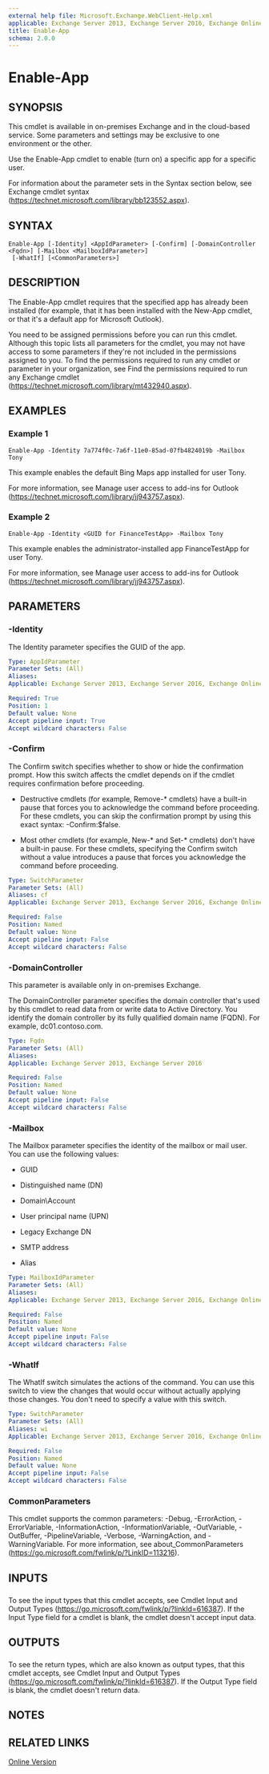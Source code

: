 ```yaml
---
external help file: Microsoft.Exchange.WebClient-Help.xml
applicable: Exchange Server 2013, Exchange Server 2016, Exchange Online
title: Enable-App
schema: 2.0.0
---
```


# Enable-App

## SYNOPSIS
This cmdlet is available in on-premises Exchange and in the cloud-based service. Some parameters and settings may be exclusive to one environment or the other.

Use the Enable-App cmdlet to enable (turn on) a specific app for a specific user.

For information about the parameter sets in the Syntax section below, see Exchange cmdlet syntax (https://technet.microsoft.com/library/bb123552.aspx).

## SYNTAX

```
Enable-App [-Identity] <AppIdParameter> [-Confirm] [-DomainController <Fqdn>] [-Mailbox <MailboxIdParameter>]
 [-WhatIf] [<CommonParameters>]
```

## DESCRIPTION
The Enable-App cmdlet requires that the specified app has already been installed (for example, that it has been installed with the New-App cmdlet, or that it's a default app for Microsoft Outlook).

You need to be assigned permissions before you can run this cmdlet. Although this topic lists all parameters for the cmdlet, you may not have access to some parameters if they're not included in the permissions assigned to you. To find the permissions required to run any cmdlet or parameter in your organization, see Find the permissions required to run any Exchange cmdlet (https://technet.microsoft.com/library/mt432940.aspx).

## EXAMPLES

### Example 1
```
Enable-App -Identity 7a774f0c-7a6f-11e0-85ad-07fb4824019b -Mailbox Tony
```

This example enables the default Bing Maps app installed for user Tony.

For more information, see Manage user access to add-ins for Outlook (https://technet.microsoft.com/library/jj943757.aspx).

### Example 2
```
Enable-App -Identity <GUID for FinanceTestApp> -Mailbox Tony
```

This example enables the administrator-installed app FinanceTestApp for user Tony.

For more information, see Manage user access to add-ins for Outlook (https://technet.microsoft.com/library/jj943757.aspx).

## PARAMETERS

### -Identity
The Identity parameter specifies the GUID of the app.

```yaml
Type: AppIdParameter
Parameter Sets: (All)
Aliases:
Applicable: Exchange Server 2013, Exchange Server 2016, Exchange Online

Required: True
Position: 1
Default value: None
Accept pipeline input: True
Accept wildcard characters: False
```

### -Confirm
The Confirm switch specifies whether to show or hide the confirmation prompt. How this switch affects the cmdlet depends on if the cmdlet requires confirmation before proceeding.

- Destructive cmdlets (for example, Remove-\* cmdlets) have a built-in pause that forces you to acknowledge the command before proceeding. For these cmdlets, you can skip the confirmation prompt by using this exact syntax: -Confirm:$false.

- Most other cmdlets (for example, New-\* and Set-\* cmdlets) don't have a built-in pause. For these cmdlets, specifying the Confirm switch without a value introduces a pause that forces you acknowledge the command before proceeding.

```yaml
Type: SwitchParameter
Parameter Sets: (All)
Aliases: cf
Applicable: Exchange Server 2013, Exchange Server 2016, Exchange Online

Required: False
Position: Named
Default value: None
Accept pipeline input: False
Accept wildcard characters: False
```

### -DomainController
This parameter is available only in on-premises Exchange.

The DomainController parameter specifies the domain controller that's used by this cmdlet to read data from or write data to Active Directory. You identify the domain controller by its fully qualified domain name (FQDN). For example, dc01.contoso.com.

```yaml
Type: Fqdn
Parameter Sets: (All)
Aliases:
Applicable: Exchange Server 2013, Exchange Server 2016

Required: False
Position: Named
Default value: None
Accept pipeline input: False
Accept wildcard characters: False
```

### -Mailbox
The Mailbox parameter specifies the identity of the mailbox or mail user. You can use the following values:

- GUID

- Distinguished name (DN)

- Domain\\Account

- User principal name (UPN)

- Legacy Exchange DN

- SMTP address

- Alias

```yaml
Type: MailboxIdParameter
Parameter Sets: (All)
Aliases:
Applicable: Exchange Server 2013, Exchange Server 2016, Exchange Online

Required: False
Position: Named
Default value: None
Accept pipeline input: False
Accept wildcard characters: False
```

### -WhatIf
The WhatIf switch simulates the actions of the command. You can use this switch to view the changes that would occur without actually applying those changes. You don't need to specify a value with this switch.

```yaml
Type: SwitchParameter
Parameter Sets: (All)
Aliases: wi
Applicable: Exchange Server 2013, Exchange Server 2016, Exchange Online

Required: False
Position: Named
Default value: None
Accept pipeline input: False
Accept wildcard characters: False
```

### CommonParameters
This cmdlet supports the common parameters: -Debug, -ErrorAction, -ErrorVariable, -InformationAction, -InformationVariable, -OutVariable, -OutBuffer, -PipelineVariable, -Verbose, -WarningAction, and -WarningVariable. For more information, see about_CommonParameters (https://go.microsoft.com/fwlink/p/?LinkID=113216).

## INPUTS

###  
To see the input types that this cmdlet accepts, see Cmdlet Input and Output Types (https://go.microsoft.com/fwlink/p/?linkId=616387). If the Input Type field for a cmdlet is blank, the cmdlet doesn't accept input data.

## OUTPUTS

###  
To see the return types, which are also known as output types, that this cmdlet accepts, see Cmdlet Input and Output Types (https://go.microsoft.com/fwlink/p/?linkId=616387). If the Output Type field is blank, the cmdlet doesn't return data.

## NOTES

## RELATED LINKS

[Online Version](https://technet.microsoft.com/library/616079e2-3cbd-43e9-8e71-098374943cf0.aspx)
